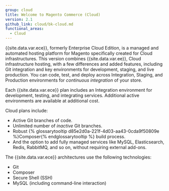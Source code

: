 ```yaml
---
group: cloud
title: Welcome to Magento Commerce (Cloud)
version: 2.1
github_link: cloud/bk-cloud.md
functional_areas:
  - Cloud
---
```


{{site.data.var.ece}}, formerly Enterprise Cloud Edition, is a managed and automated hosting platform for Magento specifically created for Cloud infrastructures. This version combines {{site.data.var.ee}}, Cloud infrastructure hosting, with a few differences and added features, including Git integration and key environments for development, staging, and live production. You can code, test, and deploy across Integration, Staging, and Production environments for _continuous integration_ of your store.

Each {{site.data.var.ece}} plan includes an Integration environment for development, testing, and integrating services. Additional active environments are available at additional cost.

Cloud plans include:

-   Active Git branches of code.
-   Unlimited number of *inactive* Git branches.
-   Robust {% glossarytooltip d85e2d0a-221f-4d03-aa43-0cda9f50809e %}Composer{% endglossarytooltip %} build process.
-   And the option to add fully managed services like MySQL, Elasticsearch, Redis, RabbitMQ, and so on, without requiring external add-ons.

The {{site.data.var.ece}} architectures use the following technologies:

-   Git
-   Composer
-   Secure Shell (SSH)
-   MySQL (including command-line interaction)
